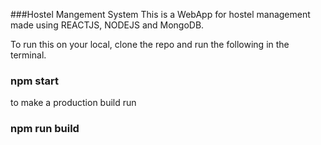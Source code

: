 ###Hostel Mangement System
This is a WebApp for hostel management made using REACTJS, NODEJS and MongoDB.

To run this on your local, clone the repo and run the following in the terminal.

### npm start

to make a production build run

### npm run build



